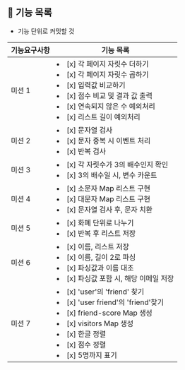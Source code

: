 ## 🚀 기능 목록

- 기능 단위로 커밋할 것

| 기능요구사항 | 기능 목록                                                                                                                                                                                                       |    
|--------|-------------------------------------------------------------------------------------------------------------------------------------------------------------------------------------------------------------|
| 미션 1   | <li> [x] 각 페이지 자릿수 더하기 </li> <li> [x] 각 페이지 자릿수 곱하기 </li> <li> [x] 입력값 비교하기</li> <li> [x] 점수 비교 및 결과 값 출력 </li> <li> [x] 연속되지 않은 수 예외처리</li> <li> [x] 리스트 길이 예외처리</li>                                      |
| 미션 2   | <li> [x] 문자열 검사</li> <li> [x] 문자 중복 시 이벤트 처리</li>   <li> [x] 반복 검사</li>                                                                                                                                     |
| 미션 3   | <li> [x] 각 자릿수가 3의 배수인지 확인</li> <li> [x] 3의 배수일 시, 변수 카운트</li>     |
| 미션 4   | <li> [x] 소문자 Map 리스트 구현</li> <li> [x] 대문자 Map 리스트 구현</li> <li> [x] 문자열 검사 후, 문자 치환</li>                                                                                                                     |
| 미션 5   | <li> [x] 화폐 단위로 나누기</li><li> [x] 반복 후 리스트 저장</li>                                                                                                                                                           |
| 미션 6   | <li> [x] 이름, 리스트 저장</li><li> [x] 이름, 길이 2로 파싱</li> <li> [x] 파싱값과 이름 대조</li><li> [x] 파싱값 포함 시, 해당 이메일 저장</li>                                                                                                |
| 미션 7   | <li> [x] 'user'의 'friend' 찾기</li> <li> [x] 'user friend'의 'friend'찾기</li> <li> [x] friend-score Map 생성</li><li> [x] visitors Map 생성</li>   <li> [x] 한글 정렬</li>    <li> [x] 점수 정렬</li> <li> [x] 5명까지 표기</li> |


